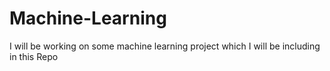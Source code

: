 # Machine-Learning

I will be working on some machine learning project which I will be including in this Repo
